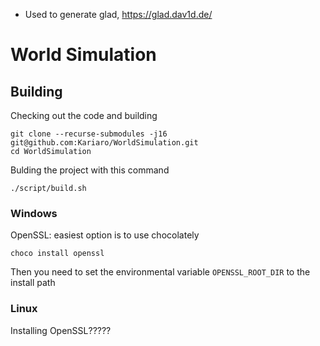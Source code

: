 
- Used to generate glad, https://glad.dav1d.de/


# World Simulation

## Building

Checking out the code and building
```shell
git clone --recurse-submodules -j16 git@github.com:Kariaro/WorldSimulation.git
cd WorldSimulation
```

Bulding the project with this command
```shell
./script/build.sh
```

### Windows

OpenSSL: easiest option is to use chocolately 
```
choco install openssl
```

Then you need to set the environmental variable `OPENSSL_ROOT_DIR` to the install path

### Linux
Installing OpenSSL?????

